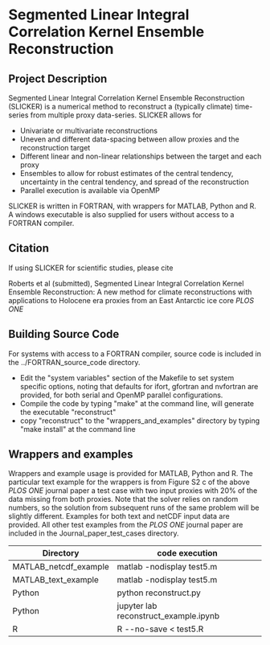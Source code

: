 # Segmented Linear Integral Correlation Kernel Ensemble Reconstruction

## Project Description
Segmented Linear Integral Correlation Kernel Ensemble Reconstruction (SLICKER) is a numerical method to reconstruct a (typically climate) time-series from multiple proxy data-series.  SLICKER allows for
- Univariate or multivariate reconstructions 
- Uneven and different data-spacing between allow proxies and the reconstruction target
- Different linear and non-linear relationships between the target and each proxy
- Ensembles to allow for robust estimates of the central tendency, uncertainty in the central tendency, and spread of the reconstruction
- Parallel execution is available via OpenMP

SLICKER is written in FORTRAN, with wrappers for MATLAB, Python and R.  A windows executable is also supplied for users without access to a FORTRAN compiler.

## Citation
If using SLICKER for scientific studies, please cite

Roberts et al (submitted), Segmented Linear Integral Correlation Kernel Ensemble Reconstruction: A new method for climate reconstructions with applications to Holocene era proxies from an East Antarctic ice core *PLOS ONE*

## Building Source Code
For systems with access to a FORTRAN compiler, source code is included
in the ../FORTRAN_source_code directory.  
 - Edit the "system variables" section of the Makefile to set system 
   specific options, noting that defaults for ifort, gfortran and 
   nvfortran are provided, for both serial and OpenMP parallel
   configurations.  
 - Compile the code by typing "make" at the command line, will generate the executable "reconstruct"
 - copy "reconstruct" to the "wrappers_and_examples" directory by typing "make install" at the command line

## Wrappers and examples
Wrappers and example usage is provided for MATLAB, Python and R.  The particular text example for the wrappers is from Figure S2 c of the above *PLOS ONE* journal paper a test case with two input proxies with 20% of the data missing from both proxies. Note that the solver relies on random numbers, so the solution from subsequent runs of the same problem will be slightly different.  Examples for both text and netCDF input data are provided.  All other test examples from the *PLOS ONE* journal paper are included in the Journal_paper_test_cases directory.

| Directory | code execution |
|-----------|----------------|
| MATLAB_netcdf_example | matlab -nodisplay test5.m |
| MATLAB_text_example | matlab -nodisplay test5.m |
| Python | python reconstruct.py |
| Python | jupyter lab reconstruct_example.ipynb |
| R | R --no-save < test5.R |

